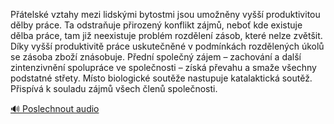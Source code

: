 
Přátelské vztahy mezi lidskými bytostmi jsou umožněny vyšší produktivitou dělby práce. Ta odstraňuje přirozený konflikt zájmů, neboť kde existuje dělba práce, tam již neexistuje problém rozdělení zásob, které nelze zvětšit. Díky vyšší produktivitě práce uskutečněné v podmínkách rozdělených úkolů se zásoba zboží znásobuje. Přední společný zájem – zachování a další zintenzivnění spolupráce ve společnosti – získá převahu a smaže všechny podstatné střety. Místo biologické soutěže nastupuje katalaktická soutěž. Přispívá k souladu zájmů všech členů společnosti.

[🔊 Poslechnout audio](/data/7-paragraphs/audio/chapter_133/para_007-Ptelsk-vztahy-mezi-lidskmi-bytostmi-jsou-umon.mp3)
